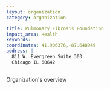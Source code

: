 ```yaml
---
layout: organization
category: organization

title: Pulmonary Fibrosis Foundation
impact_area: Health
keywords: 
coordinates: 41.906376,-87.648949
address: |
  811 W. Evergreen Suite 303
  Chicago IL 60642
---
```

Organization's overview
